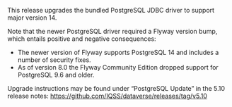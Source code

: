 This release upgrades the bundled PostgreSQL JDBC driver to support major version 14.

Note that the newer PostgreSQL driver required a Flyway version bump, which entails positive and negative consequences:

- The newer version of Flyway supports PostgreSQL 14 and includes a number of security fixes.
- As of version 8.0 the Flyway Community Edition dropped support for PostgreSQL 9.6 and older.

Upgrade instructions may be found under “PostgreSQL Update” in the 5.10 release notes: https://github.com/IQSS/dataverse/releases/tag/v5.10
